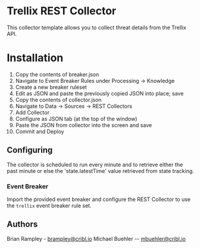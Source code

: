 # Trellix REST Collector

This collector template allows you to collect threat details from the Trellix API.

# Installation

1) Copy the contents of breaker.json
2) Navigate to Event Breaker Rules under Processing -> Knowledge
3) Create a new breaker ruleset
4) Edit as JSON and paste the previously copied JSON into place; save
5) Copy the contents of collector.json
6) Navigate to Data -> Sources -> REST Collectors
7) Add Collector
8) Configure as JSON tab (at the top of the window)
9) Paste the JSON from collector into the screen and save
10) Commit and Deploy

## Configuring

The collector is scheduled to run every minute and to retrieve either the past minute or else the  'state.latestTime' value retrieved from state tracking.

### Event Breaker

Import the provided event breaker and configure the REST Collector to use the `trellix` event breaker rule set.

## Authors
Brian Rampley - brampley@cribl.io
Michael Buehler -- mbuehler@cribl.io

